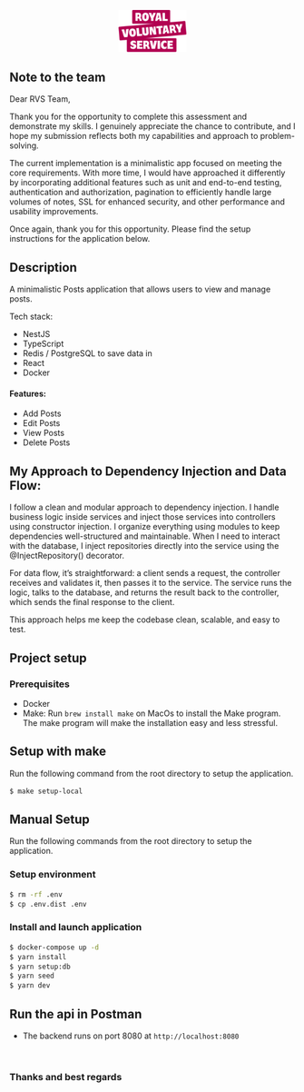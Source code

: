 <p align="center">
  <a href="https://www.royalvoluntaryservice.org.uk/" target="blank"><img src="./assets/rvs-logo.svg" width="120" alt="Nest Logo" /></a>
</p> 

## Note to the team

Dear RVS Team,

Thank you for the opportunity to complete this assessment and demonstrate my skills. I genuinely appreciate
the chance to contribute, and I hope my submission reflects both my capabilities and approach to problem-solving.

The current implementation is a minimalistic app focused on meeting the core requirements. With more time, I would have
approached it differently by incorporating additional features such as unit and end-to-end testing, authentication and
authorization, pagination to efficiently handle large volumes of notes, SSL for enhanced security, and other performance
and usability improvements.

Once again, thank you for this opportunity. Please find the setup instructions for the application below.

## Description

A minimalistic Posts application that allows users to view and manage posts.

Tech stack:

- NestJS
- TypeScript
- Redis / PostgreSQL to save data in
- React
- Docker

#### Features:

- Add Posts
- Edit Posts
- View Posts
- Delete Posts


## My Approach to Dependency Injection and Data Flow:

I follow a clean and modular approach to dependency injection. I handle business logic inside
services and inject those services into controllers using constructor injection. I organize everything using modules to
keep dependencies well-structured and maintainable. When I need to interact with the database, I inject repositories
directly into the service using the @InjectRepository() decorator.

For data flow, it’s straightforward: a client sends a request, the controller receives and validates it, then passes it
to the service. The service runs the logic, talks to the database, and returns the result back to the controller, which
sends the final response to the client.

This approach helps me keep the codebase clean, scalable, and easy to test.

## Project setup

### Prerequisites

- Docker
- Make: Run `brew install make` on MacOs to install the Make program. The make program will make the installation easy
  and less stressful.

## Setup with make

Run the following command from the root directory to setup the application.

```bash
$ make setup-local
```

## Manual Setup

Run the following commands from the root directory to setup the application.

### Setup environment

```bash
$ rm -rf .env
$ cp .env.dist .env
```

### Install and launch application

```bash
$ docker-compose up -d
$ yarn install
$ yarn setup:db
$ yarn seed
$ yarn dev
```

## Run the api in Postman

- The backend runs on port 8080 at `http://localhost:8080`

<br/>

### Thanks and best regards

<br/>